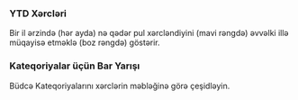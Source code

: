 ### YTD Xərcləri

Bir il ərzində (hər ayda) nə qədər pul xərcləndiyini (mavi rəngdə) əvvəlki illə müqayisə etməklə (boz rəngdə) göstərir.

### Kateqoriyalar üçün Bar Yarışı

Büdcə Kateqoriyalarını xərclərin məbləğinə görə çeşidləyin.
